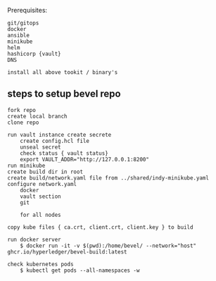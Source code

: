Prerequisites:

    git/gitops
    docker
    ansible
    minikube
    helm
    hashicorp {vault}
    DNS

    install all above tookit / binary's

  ## steps to setup bevel repo

    fork repo
    create local branch
    clone repo

    run vault instance create secrete
        create config.hcl file
        unseal secret
        check status { vault status}
        export VAULT_ADDR="http://127.0.0.1:8200"
    run minikube
    create build dir in root
    create build/network.yaml file from ../shared/indy-minikube.yaml
    configure network.yaml 
        docker
        vault section 
        git 
        
        for all nodes

    copy kube files { ca.crt, client.crt, client.key } to build    
        
    run docker server 
        $ docker run -it -v $(pwd):/home/bevel/ --network="host" ghcr.io/hyperledger/bevel-build:latest

    check kubernetes pods
        $ kubectl get pods --all-namespaces -w

